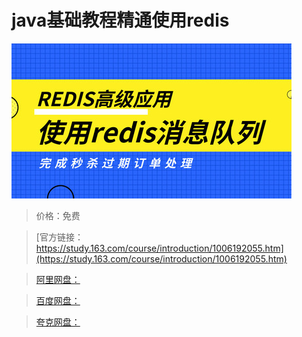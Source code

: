 # java基础教程精通使用redis

![img](../../../assets/study163/free/93b8464c-0e92-47b0-9986-119eb684c706.jpg)

> 价格：免费

> [官方链接：https://study.163.com/course/introduction/1006192055.htm](https://study.163.com/course/introduction/1006192055.htm)

> [阿里网盘：]()

> [百度网盘：]()

> [夸克网盘：]()
